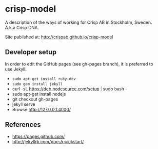 crisp-model
===========

A description of the ways of working for Crisp AB in Stockholm, Sweden. A.k.a Crisp DNA.

Site published at: http://crispab.github.io/crisp-model

Developer setup
---------------
In order to edit the GitHub pages (see gh-pages branch), it is preferred to use Jekyll.
* `sudo apt-get install ruby-dev`
* `sudo gem install jekyll`
* curl -sL https://deb.nodesource.com/setup | sudo bash -
* sudo apt-get install nodejs
* git checkout gh-pages
* jekyll serve
* Browse http://127.0.0.1:4000/

References
----------
* https://pages.github.com/
* http://jekyllrb.com/docs/quickstart/

